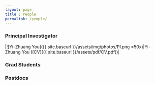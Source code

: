 ```yaml
--- 
layout: page 
title : People 
permalink: /people/
---
```


### Principal Investigator

|![Yi-Zhuang You]({{ site.baseurl }}/assets/img/photos/PI.png =50x)|Yi-Zhuang You ([CV]({{ site.baseurl }}/assets/pdf/CV.pdf))|

### Grad Students

### Postdocs


